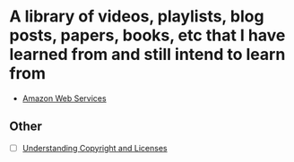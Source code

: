 # A library of videos, playlists, blog posts, papers, books, etc that I have learned from and still intend to learn from

- [Amazon Web Services](https://github.com/johngillott/learning/blob/master/AmazonWebServices/AmazonWebServices.md)

## Other

- [ ] [Understanding Copyright and Licenses](https://www.smashingmagazine.com/2011/06/understanding-copyright-and-licenses/)
